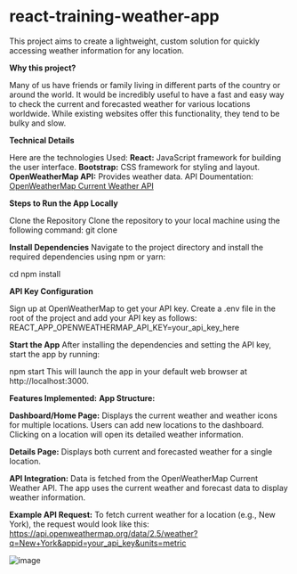 # react-training-weather-app
This project aims to create a lightweight, custom solution for quickly accessing weather information for any location.

**Why this project?**

Many of us have friends or family living in different parts of the country or around the world. It would be incredibly useful to have a fast and easy way to check the current and forecasted weather for various locations worldwide. While existing websites offer this functionality, they tend to be bulky and slow.

**Technical Details**

Here are the technologies Used:
**React:** JavaScript framework for building the user interface.
**Bootstrap:** CSS framework for styling and layout.
**OpenWeatherMap API:** Provides weather data.
API Doumentation: [OpenWeatherMap Current Weather API](https://openweathermap.org/current)

**Steps to Run the App Locally**

Clone the Repository
Clone the repository to your local machine using the following command:
git clone <repository-url>

**Install Dependencies**
Navigate to the project directory and install the required dependencies using npm or yarn:

cd <project-directory>
npm install

**API Key Configuration**

Sign up at OpenWeatherMap to get your API key.
Create a .env file in the root of the project and add your API key as follows:
REACT_APP_OPENWEATHERMAP_API_KEY=your_api_key_here

**Start the App**
After installing the dependencies and setting the API key, start the app by running:

npm start
This will launch the app in your default web browser at http://localhost:3000.

**Features Implemented:**
**App Structure:**

**Dashboard/Home Page:**
  Displays the current weather and weather icons for multiple locations.
  Users can add new locations to the dashboard.
  Clicking on a location will open its detailed weather information.

**Details Page:**
  Displays both current and forecasted weather for a single location.

**API Integration:**
  Data is fetched from the OpenWeatherMap Current Weather API.
  The app uses the current weather and forecast data to display weather information.

**Example API Request:**
  To fetch current weather for a location (e.g., New York), the request would look like this:
  https://api.openweathermap.org/data/2.5/weather?q=New+York&appid=your_api_key&units=metric

![image](https://github.com/user-attachments/assets/a0eaa036-82e5-4e93-8e58-4215e10b9907)

  
